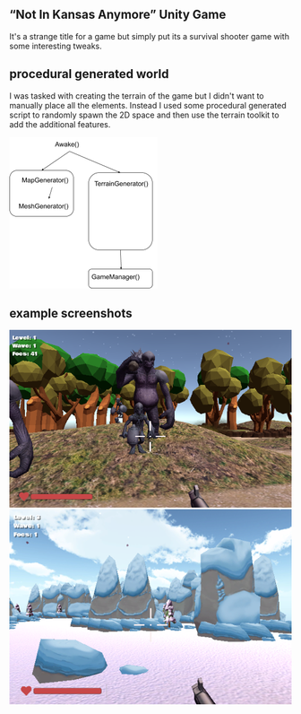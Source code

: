 ## “Not In Kansas Anymore” Unity Game
It's a strange title for a game but simply put its a survival shooter game with some interesting tweaks.

## procedural generated world
I was tasked with creating the terrain of the game but I didn't want to manually place all
the elements. Instead I used some procedural generated script to randomly 
spawn the 2D space and then use the terrain toolkit to add the additional features. 

![generator](./generator.png "procedural generator engine")

## example screenshots
![forest](./forest.png "forest")
![ice](./ice.png "ice")
